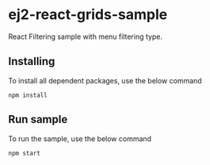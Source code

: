 # ej2-react-grids-sample

React Filtering sample with menu filtering type.

## Installing

To install all dependent packages, use the below command

```
npm install
```

## Run sample

To run the sample, use the below command

```
npm start
```
